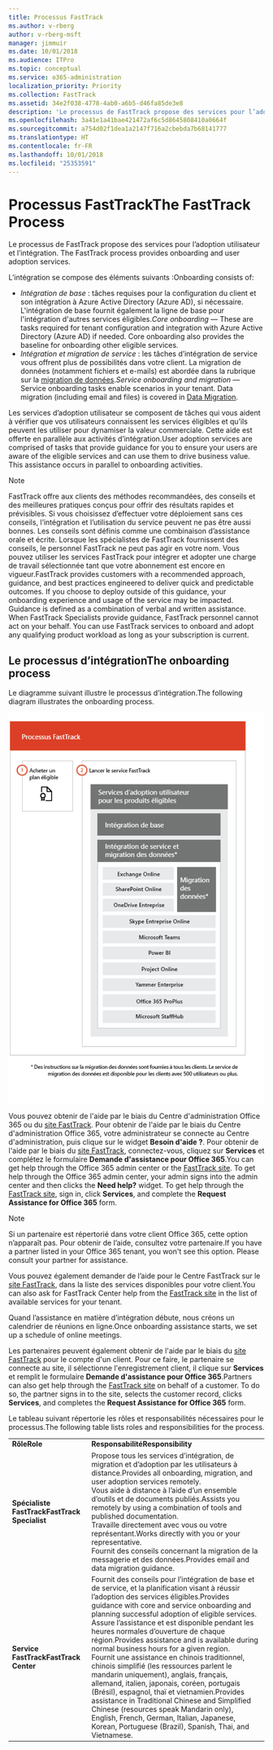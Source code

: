 ```yaml
---
title: Processus FastTrack
ms.author: v-rberg
author: v-rberg-msft
manager: jimmuir
ms.date: 10/01/2018
ms.audience: ITPro
ms.topic: conceptual
ms.service: o365-administration
localization_priority: Priority
ms.collection: FastTrack
ms.assetid: 34e2f038-4778-4ab0-a6b5-d46fa85de3e8
description: 'Le processus de FastTrack propose des services pour l’adoption utilisateur et l’intégration. '
ms.openlocfilehash: 3a41e1a41bae421472af6c5d8645808410a0664f
ms.sourcegitcommit: a754d02f1dea1a2147f716a2cbebda7b68141777
ms.translationtype: HT
ms.contentlocale: fr-FR
ms.lasthandoff: 10/01/2018
ms.locfileid: "25353591"
---
```

# <a name="the-fasttrack-process"></a><span data-ttu-id="b4960-103">Processus FastTrack</span><span class="sxs-lookup"><span data-stu-id="b4960-103">The FastTrack Process</span></span>

<span data-ttu-id="b4960-104">Le processus de FastTrack propose des services pour l’adoption utilisateur et l’intégration. </span><span class="sxs-lookup"><span data-stu-id="b4960-104">The FastTrack process provides onboarding and user adoption services.</span></span> 
  
<span data-ttu-id="b4960-105">L’intégration se compose des éléments suivants :</span><span class="sxs-lookup"><span data-stu-id="b4960-105">Onboarding consists of:</span></span>
  
- <span data-ttu-id="b4960-p101">*Intégration de base* : tâches requises pour la configuration du client et son intégration à Azure Active Directory (Azure AD), si nécessaire. L'intégration de base fournit également la ligne de base pour l'intégration d'autres services éligibles.</span><span class="sxs-lookup"><span data-stu-id="b4960-p101">*Core onboarding* — These are tasks required for tenant configuration and integration with Azure Active Directory (Azure AD) if needed. Core onboarding also provides the baseline for onboarding other eligible services.</span></span> 
- <span data-ttu-id="b4960-p102">*Intégration et migration de service* : les tâches d’intégration de service vous offrent plus de possibilités dans votre client. La migration de données (notamment fichiers et e-mails) est abordée dans la rubrique sur la [migration de données](O365-data-migration.md).</span><span class="sxs-lookup"><span data-stu-id="b4960-p102">*Service onboarding and migration* — Service onboarding tasks enable scenarios in your tenant. Data migration (including email and files) is covered in [Data Migration](O365-data-migration.md).</span></span> 
    
<span data-ttu-id="b4960-p103">Les services d’adoption utilisateur se composent de tâches qui vous aident à vérifier que vos utilisateurs connaissent les services éligibles et qu’ils peuvent les utiliser pour dynamiser la valeur commerciale. Cette aide est offerte en parallèle aux activités d’intégration.</span><span class="sxs-lookup"><span data-stu-id="b4960-p103">User adoption services are comprised of tasks that provide guidance for you to ensure your users are aware of the eligible services and can use them to drive business value. This assistance occurs in parallel to onboarding activities.</span></span>
  
> [!NOTE]
> <span data-ttu-id="b4960-p104">FastTrack offre aux clients des méthodes recommandées, des conseils et des meilleures pratiques conçus pour offrir des résultats rapides et prévisibles. Si vous choisissez d’effectuer votre déploiement sans ces conseils, l’intégration et l’utilisation du service peuvent ne pas être aussi bonnes. Les conseils sont définis comme une combinaison d’assistance orale et écrite. Lorsque les spécialistes de FastTrack fournissent des conseils, le personnel FastTrack ne peut pas agir en votre nom. Vous pouvez utiliser les services FastTrack pour intégrer et adopter une charge de travail sélectionnée tant que votre abonnement est encore en vigueur.</span><span class="sxs-lookup"><span data-stu-id="b4960-p104">FastTrack provides customers with a recommended approach, guidance, and best practices engineered to deliver quick and predictable outcomes. If you choose to deploy outside of this guidance, your onboarding experience and usage of the service may be impacted. Guidance is defined as a combination of verbal and written assistance. When FastTrack Specialists provide guidance, FastTrack personnel cannot act on your behalf. You can use FastTrack services to onboard and adopt any qualifying product workload as long as your subscription is current.</span></span> 
  
## <a name="the-onboarding-process"></a><span data-ttu-id="b4960-117">Le processus d’intégration</span><span class="sxs-lookup"><span data-stu-id="b4960-117">The onboarding process</span></span>

<span data-ttu-id="b4960-118">Le diagramme suivant illustre le processus d’intégration.</span><span class="sxs-lookup"><span data-stu-id="b4960-118">The following diagram illustrates the onboarding process.</span></span>
  
![Chronologie pour l’utilisation du service d’intégration](media/O365-Onboarding-Timeline.png)
  
<span data-ttu-id="b4960-p105">Vous pouvez obtenir de l'aide par le biais du Centre d'administration Office 365 ou du [site FastTrack](https://go.microsoft.com/fwlink/?linkid=780698). Pour obtenir de l'aide par le biais du Centre d'administration Office 365, votre administrateur se connecte au Centre d'administration, puis clique sur le widget **Besoin d'aide ?**. Pour obtenir de l'aide par le biais du [site FastTrack](https://go.microsoft.com/fwlink/?linkid=780698), connectez-vous, cliquez sur **Services** et complétez le formulaire **Demande d'assistance pour Office 365**.</span><span class="sxs-lookup"><span data-stu-id="b4960-p105">You can get help through the Office 365 admin center or the [FastTrack site](https://go.microsoft.com/fwlink/?linkid=780698). To get help through the Office 365 admin center, your admin signs into the admin center and then clicks the **Need help?** widget. To get help through the [FastTrack site](https://go.microsoft.com/fwlink/?linkid=780698), sign in, click **Services**, and complete the **Request Assistance for Office 365** form.</span></span> 
    
> [!NOTE]
>  <span data-ttu-id="b4960-p106">Si un partenaire est répertorié dans votre client Office 365, cette option n’apparaît pas. Pour obtenir de l’aide, consultez votre partenaire.</span><span class="sxs-lookup"><span data-stu-id="b4960-p106">If you have a partner listed in your Office 365 tenant, you won't see this option. Please consult your partner for assistance.</span></span> 
  
 <span data-ttu-id="b4960-125">Vous pouvez également demander de l’aide pour le Centre FastTrack sur le [site FastTrack](https://go.microsoft.com/fwlink/?linkid=780698), dans la liste des services disponibles pour votre client.</span><span class="sxs-lookup"><span data-stu-id="b4960-125">You can also ask for FastTrack Center help from the [FastTrack site](https://go.microsoft.com/fwlink/?linkid=780698) in the list of available services for your tenant.</span></span> 
    
 <span data-ttu-id="b4960-126">Quand l’assistance en matière d’intégration débute, nous créons un calendrier de réunions en ligne.</span><span class="sxs-lookup"><span data-stu-id="b4960-126">Once onboarding assistance starts, we set up a schedule of online meetings.</span></span>
    
<span data-ttu-id="b4960-p107">Les partenaires peuvent également obtenir de l'aide par le biais du [site FastTrack](https://go.microsoft.com/fwlink/?linkid=780698) pour le compte d'un client. Pour ce faire, le partenaire se connecte au site, il sélectionne l'enregistrement client, il clique sur **Services** et remplit le formulaire **Demande d'assistance pour Office 365**.</span><span class="sxs-lookup"><span data-stu-id="b4960-p107">Partners can also get help through the [FastTrack site](https://go.microsoft.com/fwlink/?linkid=780698) on behalf of a customer. To do so, the partner signs in to the site, selects the customer record, clicks **Services**, and completes the **Request Assistance for Office 365** form.</span></span> 

<span data-ttu-id="b4960-129">Le tableau suivant répertorie les rôles et responsabilités nécessaires pour le processus.</span><span class="sxs-lookup"><span data-stu-id="b4960-129">The following table lists roles and responsibilities for the process.</span></span>
    
|||
|:-----|:-----|
|<span data-ttu-id="b4960-130">**Rôle**</span><span class="sxs-lookup"><span data-stu-id="b4960-130">**Role**</span></span> <br/> |<span data-ttu-id="b4960-131">**Responsabilité**</span><span class="sxs-lookup"><span data-stu-id="b4960-131">**Responsibility**</span></span> <br/> |
|<span data-ttu-id="b4960-132">**Spécialiste FastTrack**</span><span class="sxs-lookup"><span data-stu-id="b4960-132">**FastTrack Specialist**</span></span> <br/> |<span data-ttu-id="b4960-133">Propose tous les services d’intégration, de migration et d’adoption par les utilisateurs à distance.</span><span class="sxs-lookup"><span data-stu-id="b4960-133">Provides all onboarding, migration, and user adoption services remotely.</span></span>  <br/> <span data-ttu-id="b4960-134">Vous aide à distance à l’aide d’un ensemble d’outils et de documents publiés.</span><span class="sxs-lookup"><span data-stu-id="b4960-134">Assists you remotely by using a combination of tools and published documentation.</span></span> <br/> <span data-ttu-id="b4960-135">Travaille directement avec vous ou votre représentant.</span><span class="sxs-lookup"><span data-stu-id="b4960-135">Works directly with you or your representative.</span></span> <br/> <span data-ttu-id="b4960-136">Fournit des conseils concernant la migration de la messagerie et des données.</span><span class="sxs-lookup"><span data-stu-id="b4960-136">Provides email and data migration guidance.</span></span>|
|<span data-ttu-id="b4960-137">**Service FastTrack**</span><span class="sxs-lookup"><span data-stu-id="b4960-137">**FastTrack Center**</span></span>  <br/> |<span data-ttu-id="b4960-138">Fournit des conseils pour l’intégration de base et de service, et la planification visant à réussir l’adoption des services éligibles.</span><span class="sxs-lookup"><span data-stu-id="b4960-138">Provides guidance with core and service onboarding and planning successful adoption of eligible services.</span></span>  <br/> <span data-ttu-id="b4960-139">Assure l’assistance et est disponible pendant les heures normales d’ouverture de chaque région.</span><span class="sxs-lookup"><span data-stu-id="b4960-139">Provides assistance and is available during normal business hours for a given region.</span></span> <br/> <span data-ttu-id="b4960-140">Fournit une assistance en chinois traditionnel, chinois simplifié (les ressources parlent le mandarin uniquement), anglais, français, allemand, italien, japonais, coréen, portugais (Brésil), espagnol, thaï et vietnamien.</span><span class="sxs-lookup"><span data-stu-id="b4960-140">Provides assistance in Traditional Chinese and Simplified Chinese (resources speak Mandarin only), English, French, German, Italian, Japanese, Korean, Portuguese (Brazil), Spanish, Thai, and Vietnamese.</span></span>|


  

